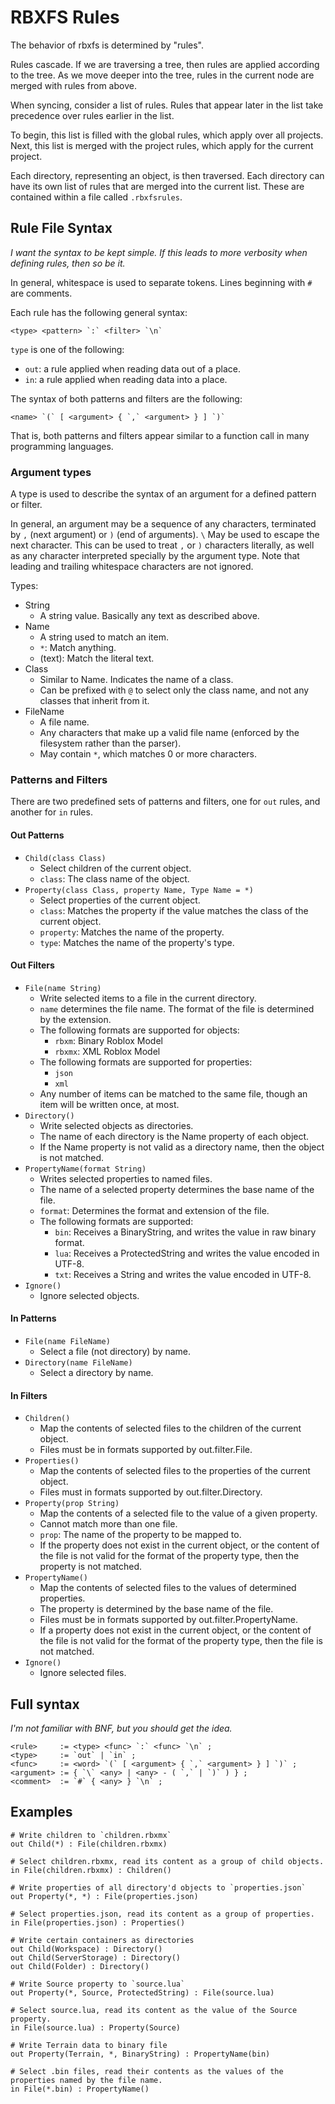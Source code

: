 # RBXFS Rules

The behavior of rbxfs is determined by "rules".

Rules cascade. If we are traversing a tree, then rules are applied according
to the tree. As we move deeper into the tree, rules in the current node are
merged with rules from above.

When syncing, consider a list of rules. Rules that appear later in the list
take precedence over rules earlier in the list.

To begin, this list is filled with the global rules, which apply over all
projects. Next, this list is merged with the project rules, which apply for
the current project.

Each directory, representing an object, is then traversed. Each directory can
have its own list of rules that are merged into the current list. These are
contained within a file called `.rbxfsrules`.

## Rule File Syntax

*I want the syntax to be kept simple. If this leads to more verbosity when
defining rules, then so be it.*

In general, whitespace is used to separate tokens. Lines beginning with `#`
are comments.

Each rule has the following general syntax:

```
<type> <pattern> `:` <filter> `\n`
```

`type` is one of the following:
- `out`: a rule applied when reading data out of a place.
- `in`: a rule applied when reading data into a place.

The syntax of both patterns and filters are the following:

```
<name> `(` [ <argument> { `,` <argument> } ] `)`
```

That is, both patterns and filters appear similar to a function call in many
programming languages.

### Argument types

A type is used to describe the syntax of an argument for a defined pattern or
filter.

In general, an argument may be a sequence of any characters, terminated by `,`
(next argument) or `)` (end of arguments). `\` May be used to escape the next
character. This can be used to treat `,` or `)` characters literally, as well
as any character interpreted specially by the argument type. Note that leading
and trailing whitespace characters are not ignored.

Types:

- String
	- A string value. Basically any text as described above.
- Name
	- A string used to match an item.
	- `*`: Match anything.
	- (text): Match the literal text.
- Class
	- Similar to Name. Indicates the name of a class.
	- Can be prefixed with `@` to select only the class name, and not any
	  classes that inherit from it.
- FileName
	- A file name.
	- Any characters that make up a valid file name (enforced by the
	  filesystem rather than the parser).
	- May contain `*`, which matches 0 or more characters.

### Patterns and Filters

There are two predefined sets of patterns and filters, one for `out` rules,
and another for `in` rules.

#### Out Patterns

- `Child(class Class)`
	- Select children of the current object.
	- `class`: The class name of the object.
- `Property(class Class, property Name, Type Name = *)`
	- Select properties of the current object.
	- `class`: Matches the property if the value matches the class of the
	  current object.
	- `property`: Matches the name of the property.
	- `type`: Matches the name of the property's type.

#### Out Filters

- `File(name String)`
	- Write selected items to a file in the current directory.
	- `name` determines the file name. The format of the file is determined by the extension.
	- The following formats are supported for objects:
		- `rbxm`: Binary Roblox Model
		- `rbxmx`: XML Roblox Model
	- The following formats are supported for properties:
		- `json`
		- `xml`
	- Any number of items can be matched to the same file, though an item will be written once, at most.
- `Directory()`
	- Write selected objects as directories.
	- The name of each directory is the Name property of each object.
	- If the Name property is not valid as a directory name, then the object is not matched.
- `PropertyName(format String)`
	- Writes selected properties to named files.
	- The name of a selected property determines the base name of the file.
	- `format`: Determines the format and extension of the file.
	- The following formats are supported:
		- `bin`: Receives a BinaryString, and writes the value in raw binary format.
		- `lua`: Receives a ProtectedString and writes the value encoded in UTF-8.
		- `txt`: Receives a String and writes the value encoded in UTF-8.
- `Ignore()`
	- Ignore selected objects.

#### In Patterns

- `File(name FileName)`
	- Select a file (not directory) by name.
- `Directory(name FileName)`
	- Select a directory by name.

#### In Filters

- `Children()`
	- Map the contents of selected files to the children of the current object.
	- Files must be in formats supported by out.filter.File.
- `Properties()`
	- Map the contents of selected files to the properties of the current object.
	- Files must in formats supported by out.filter.Directory.
- `Property(prop String)`
	- Map the contents of a selected file to the value of a given property.
	- Cannot match more than one file.
	- `prop`: The name of the property to be mapped to.
	- If the property does not exist in the current object, or the content of
	  the file is not valid for the format of the property type, then the
	  property is not matched.
- `PropertyName()`
	- Map the contents of selected files to the values of determined properties.
	- The property is determined by the base name of the file.
	- Files must be in formats supported by out.filter.PropertyName.
	- If a property does not exist in the current object, or the content of
	  the file is not valid for the format of the property type, then the file
	  is not matched.
- `Ignore()`
	- Ignore selected files.

## Full syntax

*I'm not familiar with BNF, but you should get the idea.*

```
<rule>     := <type> <func> `:` <func> `\n` ;
<type>     := `out` | `in` ;
<func>     := <word> `(` [ <argument> { `,` <argument> } ] `)` ;
<argument> := { `\` <any> | <any> - ( `,` | `)` ) } ;
<comment>  := `#` { <any> } `\n` ;
```

## Examples

```
# Write children to `children.rbxmx`
out Child(*) : File(children.rbxmx)

# Select children.rbxmx, read its content as a group of child objects.
in File(children.rbxmx) : Children()

# Write properties of all directory'd objects to `properties.json`
out Property(*, *) : File(properties.json)

# Select properties.json, read its content as a group of properties.
in File(properties.json) : Properties()

# Write certain containers as directories
out Child(Workspace) : Directory()
out Child(ServerStorage) : Directory()
out Child(Folder) : Directory()

# Write Source property to `source.lua`
out Property(*, Source, ProtectedString) : File(source.lua)

# Select source.lua, read its content as the value of the Source property.
in File(source.lua) : Property(Source)

# Write Terrain data to binary file
out Property(Terrain, *, BinaryString) : PropertyName(bin)

# Select .bin files, read their contents as the values of the properties named by the file name.
in File(*.bin) : PropertyName()
```
